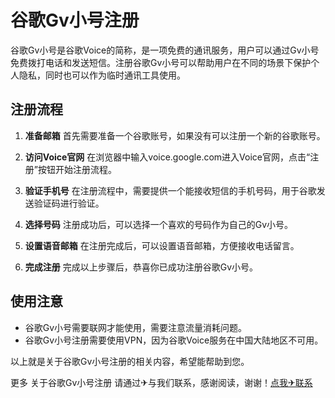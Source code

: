 # 谷歌Gv小号注册

谷歌Gv小号是谷歌Voice的简称，是一项免费的通讯服务，用户可以通过Gv小号免费拨打电话和发送短信。注册谷歌Gv小号可以帮助用户在不同的场景下保护个人隐私，同时也可以作为临时通讯工具使用。

## 注册流程

1. **准备邮箱**
   首先需要准备一个谷歌账号，如果没有可以注册一个新的谷歌账号。

2. **访问Voice官网**
   在浏览器中输入voice.google.com进入Voice官网，点击“注册”按钮开始注册流程。

3. **验证手机号**
   在注册流程中，需要提供一个能接收短信的手机号码，用于谷歌发送验证码进行验证。

4. **选择号码**
   注册成功后，可以选择一个喜欢的号码作为自己的Gv小号。

5. **设置语音邮箱**
   在注册完成后，可以设置语音邮箱，方便接收电话留言。

6. **完成注册**
   完成以上步骤后，恭喜你已成功注册谷歌Gv小号。

## 使用注意

- 谷歌Gv小号需要联网才能使用，需要注意流量消耗问题。
- 谷歌Gv小号注册需要使用VPN，因为谷歌Voice服务在中国大陆地区不可用。

以上就是关于谷歌Gv小号注册的相关内容，希望能帮助到您。

更多 关于谷歌Gv小号注册 请通过✈与我们联系，感谢阅读，谢谢！[点我✈联系](https://abc.k02.cc)